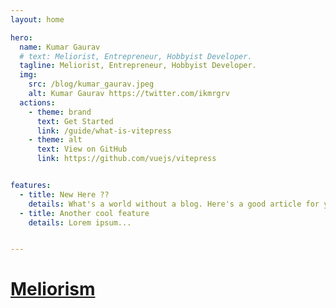 ```yaml
---
layout: home

hero:
  name: Kumar Gaurav
  # text: Meliorist, Entrepreneur, Hobbyist Developer.
  tagline: Meliorist, Entrepreneur, Hobbyist Developer.
  img: 
    src: /blog/kumar_gaurav.jpeg
    alt: Kumar Gaurav https://twitter.com/ikmrgrv
  actions:
    - theme: brand
      text: Get Started
      link: /guide/what-is-vitepress
    - theme: alt
      text: View on GitHub
      link: https://github.com/vuejs/vitepress


features:
  - title: New Here ??
    details: What's a world without a blog. Here's a good article for you to start
  - title: Another cool feature
    details: Lorem ipsum...


---
```

<script setup>
import AboutMe from './src/components/AboutMe.vue'
</script>


# [Meliorism](https://meliorish.ink)


<!-- 
: the belief that the world tends to improve and that humans can aid its betterment  
[Source: Merriam-Webster](https://www.merriam-webster.com/dictionary/meliorism)

Read more about [Meliorism on Wikipedia.](https://en.wikipedia.org/wiki/Meliorism)

## My own digital space

I put up my thoughts (both random and some well-thought ones) here.  
All my tweets, articles or anything I feel worth of sharing, will appear here.

It's pretty much work in progress...  
To support me, you can buy me an ice-cream anyday anytime :joy:

## New to this space, start here -

* [Some Quotes](/quotes)
* [Little Hearts 🧡](https://twitter.com/ikmrgrv/status/1562844401210380289?s=20&t=dXhDWioyueFEIwt9zTXWpQ)
* [My opinions in Software Engineering](/engineering/learnings-in-software-engineering)
* [Why it feels so wrong](/essays/1.md) -->

<AboutMe />
